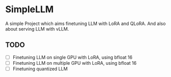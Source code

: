 # SimpleLLM
A simple Project which aims finetuning LLM with LoRA and QLoRA. And also about serving LLM with vLLM. 

## TODO
- [ ] Finetuning LLM on single GPU with LoRA, using bfloat 16
- [ ] Finetuning LLM on multiple GPU with LoRA, using bfloat 16
- [ ] Finetuning quantized LLM